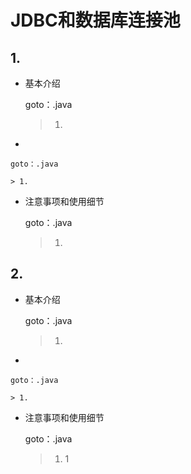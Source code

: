 # JDBC和数据库连接池

## 1.

*   基本介绍

    goto：.java

    > 1.


*

    goto：.java

    > 1.


*   注意事项和使用细节

    goto：.java

    > 1.

## 2.

*   基本介绍

    goto：.java

    > 1.


*

    goto：.java

    > 1.


*   注意事项和使用细节

    goto：.java

    > 1. 1
